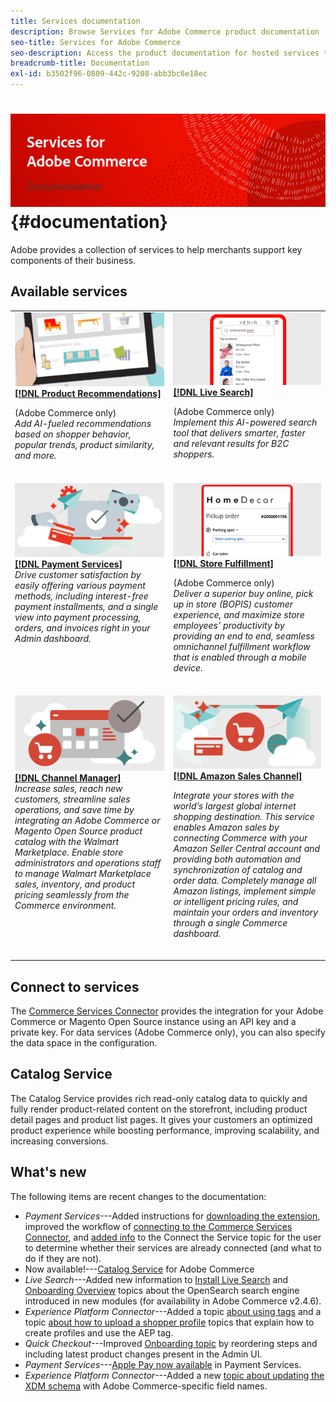```yaml
---
title: Services documentation
description: Browse Services for Adobe Commerce product documentation
seo-title: Services for Adobe Commerce
seo-description: Access the product documentation for hosted services that help Adobe Commerce and Magento Open Source merchants support key components of their business.
breadcrumb-title: Documentation
exl-id: b3502f96-0809-442c-9208-abb3bc6e18ec
---
```

# <!-- use banner as heading -->![Services documentation](./assets/banner-services-home.png) {#documentation}

Adobe provides a collection of services to help merchants support key components of their business. 

## Available services

<table>
<tr>
   <td valign="top">
       <img alt="[!UICONTROL Product Recommendations]" src="assets/product-recs.png" />
    <div><a href="https://experienceleague.adobe.com/docs/commerce-merchant-services/product-recommendations/overview.html">
    <strong>[!DNL Product Recommendations]</strong></a>
    </div>
    <p>(Adobe Commerce only)<br><em>Add AI-fueled recommendations based on shopper behavior, popular trends, product similarity, and more.</em></p>
    </br>
  </td>
  <td valign="top">
      <img alt="[!DNL Live Search]" src="assets/live-search.png" />
    <div>
    <a href="https://experienceleague.adobe.com/docs/commerce-merchant-services/live-search/overview.html"><strong>[!DNL Live Search]</strong></a>
    </div>
    <p>(Adobe Commerce only)<br><em>Implement this AI-powered search tool that delivers smarter, faster and relevant results for B2C shoppers.</em></p>
    </br>
  </td>
</tr>
<tr>
  <td valign="top">
    <img alt="[!DNL Payment Services]" src="assets/payment-services.png"/>
    <div>
    <a href="https://experienceleague.adobe.com/docs/commerce-merchant-services/payment-services/guide-overview.html"><strong>[!DNL Payment Services]</strong></a>
    </div>
    <em>Drive customer satisfaction by easily offering various payment methods, including interest-free payment installments, and a single view into payment processing, orders, and invoices right in your Admin dashboard.</em>
    </br>
  </td>
  <td valign="top">
    <img alt="Store Fulfillment" src="assets/store-fulfillment-landing-graphic.png"/>
    <div><a href="https://experienceleague.adobe.com/docs/commerce-merchant-services/store-fulfillment/guide-overview.html">
    <strong>[!DNL Store Fulfillment]</strong></a>
    </div>
    <p>(Adobe Commerce only)<br><em>Deliver a superior buy online, pick up in store (BOPIS) customer experience, and maximize store employees' productivity by providing an end to end, seamless omnichannel fulfillment workflow that is enabled through a mobile device.</em></p>
    </br>
  </td>
  </tr>
  <tr>
   <td valign="top">
    <img alt="[!DNL Channel Manager]" src="assets/channel-manager.png"/>
    <div>
    <a href="https://experienceleague.adobe.com/docs/commerce-channels/channel-manager/guide-overview.html"><strong>[!DNL Channel Manager]</strong></a>
    </div>
    <em>Increase sales, reach new customers, streamline sales operations, and save time by integrating an Adobe Commerce or Magento Open Source product catalog with the Walmart Marketplace. Enable store administrators and operations staff to manage Walmart Marketplace sales, inventory, and product pricing seamlessly from the Commerce environment.</em>
    </br>
  </td>
    <td valign="top">
       <img alt="Amazon sales channel" src="assets/amazon-channel.png" />
    <div><a href="https://experienceleague.adobe.com/docs/commerce-channels/amazon/guide-overview.html">
    <strong>[!DNL Amazon Sales Channel]</strong></a>
    </div>
    <p><em>Integrate your stores with the world’s largest global internet shopping destination. This service enables Amazon sales by connecting Commerce with your Amazon Seller Central account and providing both automation and synchronization of catalog and order data. Completely manage all Amazon listings, implement simple or intelligent pricing rules, and maintain your orders and inventory through a single Commerce dashboard.</em></p>
    </br>
  </td>
</tr>
</table>

## Connect to services

The [Commerce Services Connector](saas.md) provides the integration for your Adobe Commerce or Magento Open Source instance using an API key and a private key. For data services (Adobe Commerce only), you can also specify the data space in the configuration.

## Catalog Service

The Catalog Service provides rich read-only catalog data to quickly and fully render product-related content on the storefront, including product detail pages and product list pages. It gives your customers an optimized product experience while boosting performance, improving scalability, and increasing conversions.

## What's new

The following items are recent changes to the documentation:

* *Payment Services*---Added instructions for [downloading the extension](https://experienceleague.adobe.com/docs/commerce-merchant-services/payment-services/get-started/install.html#download-the-extension), improved the workflow of [connecting to the Commerce Services Connector](https://experienceleague.adobe.com/docs/commerce-merchant-services/payment-services/get-started/connect.html), and [added info](https://experienceleague.adobe.com/docs/commerce-merchant-services/payment-services/get-started/connect.html) to the Connect the Service topic for the user to determine whether their services are already connected (and what to do if they are not).
* Now available!---[Catalog Service](https://experienceleague.adobe.com/docs/commerce-merchant-services/catalog-service/overview.html) for Adobe Commerce
* *Live Search*---Added new information to [Install Live Search](https://experienceleague.adobe.com/docs/commerce-merchant-services/live-search/onboard/install.html) and [Onboarding Overview](https://experienceleague.adobe.com/docs/commerce-merchant-services/live-search/onboard/onboarding-overview.html) topics about the OpenSearch search engine introduced in new modules (for availability in Adobe Commerce v2.4.6).
* *Experience Platform Connector*---Added a topic [about using tags](https://experienceleague.adobe.com/docs/commerce-merchant-services/experience-platform-connector/event-forwarding/using-tags.html) and a topic [about how to upload a shopper profile](https://experienceleague.adobe.com/docs/commerce-merchant-services/experience-platform-connector/fundamentals/profile.html) topics that explain how to create profiles and use the AEP tag.
* *Quick Checkout*---Improved [Onboarding topic](https://experienceleague.adobe.com/docs/commerce-merchant-services/quick-checkout/getting-started/onboarding.html) by reordering steps and including latest product changes present in the Admin UI.
* *Payment Services*---[Apple Pay now available](https://experienceleague.adobe.com/docs/commerce-merchant-services/payment-services/payments-options.html#apple-pay-button) in Payment Services.
* *Experience Platform Connector*---Added a new [topic about updating the XDM schema](https://experienceleague.adobe.com/docs/commerce-merchant-services/experience-platform-connector/fundamentals/update-xdm.html) with Adobe Commerce-specific field names.
